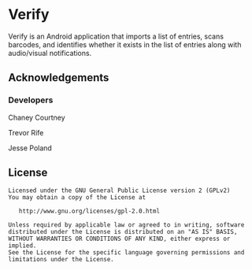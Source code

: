 # Verify

Verify is an Android application that imports a list of entries, scans barcodes, and identifies whether it exists in the list of entries along with audio/visual notifications.

## Acknowledgements
### Developers
Chaney Courtney

Trevor Rife

Jesse Poland

## License
    Licensed under the GNU General Public License version 2 (GPLv2)
    You may obtain a copy of the License at

       http://www.gnu.org/licenses/gpl-2.0.html

    Unless required by applicable law or agreed to in writing, software
    distributed under the License is distributed on an "AS IS" BASIS,
    WITHOUT WARRANTIES OR CONDITIONS OF ANY KIND, either express or implied.
    See the License for the specific language governing permissions and
    limitations under the License.